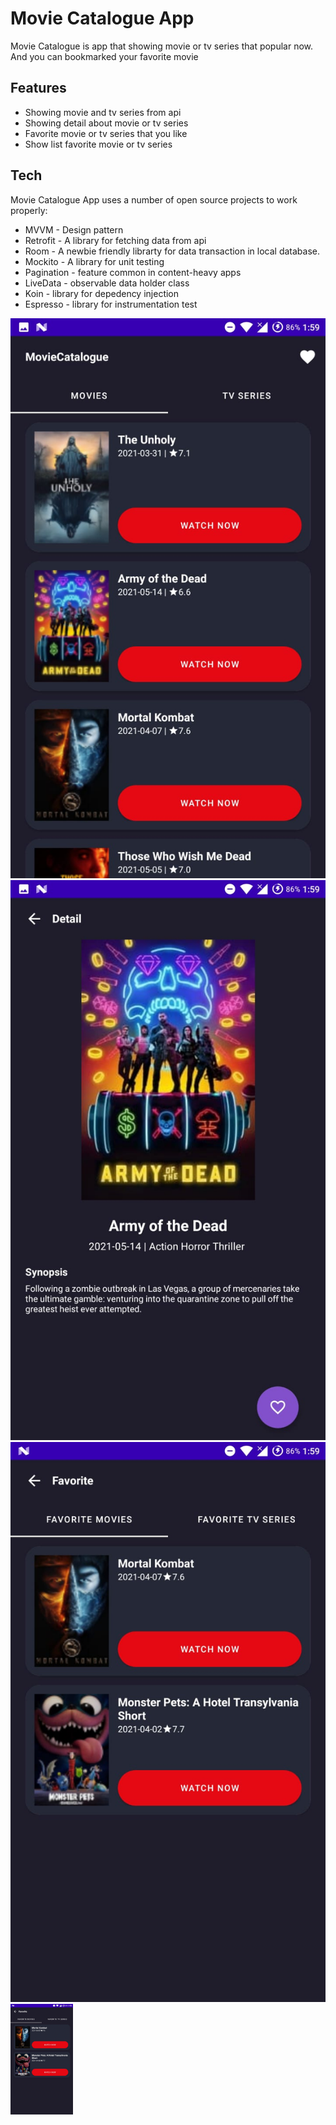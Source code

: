 # Movie Catalogue App

Movie Catalogue is app that showing movie or tv series that popular now. And you can bookmarked your favorite movie

## Features

- Showing movie and tv series from api
- Showing detail about movie or tv series
- Favorite movie or tv series that you like
- Show list favorite movie or tv series


## Tech

Movie Catalogue App uses a number of open source projects to work properly:

- MVVM - Design pattern
- Retrofit - A library for fetching data from api
- Room - A newbie friendly librarty for data transaction in local database.
- Mockito - A library for unit testing
- Pagination - feature common in content-heavy apps
- LiveData - observable data holder class
- Koin - library for depedency injection
- Espresso - library for instrumentation test

![Home Page](https://raw.githubusercontent.com/chandraapriana/MovieCatalogue/main/photos/homepage.jpeg)
![Detail Page](https://raw.githubusercontent.com/chandraapriana/MovieCatalogue/main/photos/detailmovie.jpeg)
![Favorite Page](https://raw.githubusercontent.com/chandraapriana/MovieCatalogue/main/photos/favorite.jpeg)
<img src="https://raw.githubusercontent.com/chandraapriana/MovieCatalogue/main/photos/favorite.jpeg" align="left" width="100" >